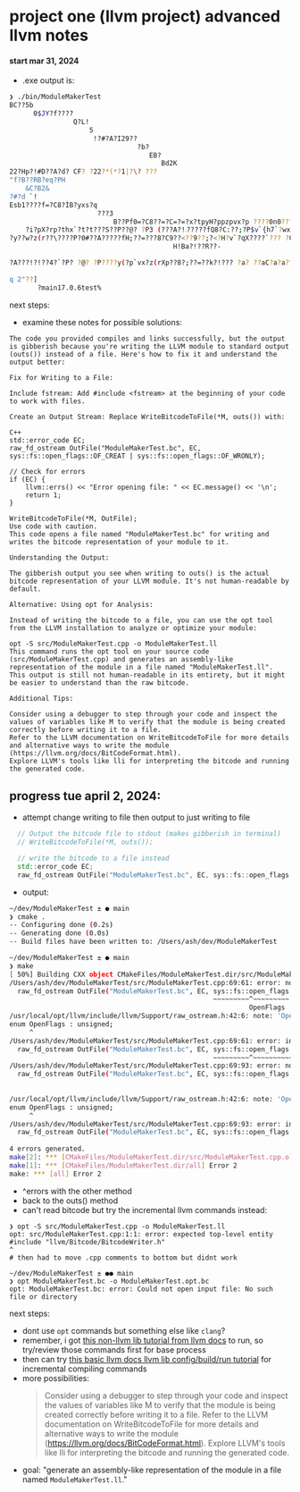 # project one (llvm project) advanced llvm notes
#### start mar 31, 2024

- .exe output is:

```bash
❯ ./bin/ModuleMakerTest 
BC??5b
      0$JY?f????
                Q?L!
                    5
                     !?#?A?I29??
                                ?b?
                                   EB?
                                      Bd2K
22?Hp?!#D??A?d? CF? ?22?*(*?1|?\? ??? 
"f?B??RB?ɐq?PH
	&C?B2&
?#?d `!
Esb1????f=?C8?ÌB?yxs?q
                      ???3
                          B??Ρf0=?C8??=?C=?=?x?tpyH?ppzpvx?p ????0n0???P3??!?!?af0?;??;?C9?<??<?;??v`{h7h?rh7??p??p`v(v?vx?w???q?r??y??,???????0bȡ?̡??a?!ā?a֐C9?C9?C9?C9??8?C8?;??/??<??;?;??
    ?i?pX?rp?thx`?t?t???S??P??@? ?P3 (???A?!܁?????fQ8?C:??;?P$v`{h7`?wxx?QL???P3j?a?!??~??!?aT??8??;?C=?C9??<?C;??;?Ì?
?y??w?z(r??\????P?0#??A?????fH;??=???8?C9??<??9??;?<?H?v`?qX????`??? ?0? ?Pn?0?0?????P?0#??a???!?!?!?!?!f ?;?C=?9??9?X?ppwxzH?wp????0???@??0?s?w?_??pp?t??tЇr???A9??8?C=?C9?@Ġʡ?A??f$c0???0?@?0C!?usH?_??|??r???<??<??8?C:??;?Ì?
                                         H!Ba?!??R??-

?A???!?!??4?`?P? ?@? ?P????y(?p`vx?z(rXp??8?;??=??k?!??? ?a? ??aС?a?a?? ?P?
                                                                            ?usH??8??;?C9??9??;?C9?=?;??<??;?;?=??<?C8??a A,?"('?A86???L?x?a??
q 2"??]
       ?main17.0.6test%
```

next steps:
- examine these notes for possible solutions:

```
The code you provided compiles and links successfully, but the output is gibberish because you're writing the LLVM module to standard output (outs()) instead of a file. Here's how to fix it and understand the output better:

Fix for Writing to a File:

Include fstream: Add #include <fstream> at the beginning of your code to work with files.

Create an Output Stream: Replace WriteBitcodeToFile(*M, outs()) with:

C++
std::error_code EC;
raw_fd_ostream OutFile("ModuleMakerTest.bc", EC, sys::fs::open_flags::OF_CREAT | sys::fs::open_flags::OF_WRONLY);

// Check for errors
if (EC) {
    llvm::errs() << "Error opening file: " << EC.message() << '\n';
    return 1;
}

WriteBitcodeToFile(*M, OutFile);
Use code with caution.
This code opens a file named "ModuleMakerTest.bc" for writing and writes the bitcode representation of your module to it.

Understanding the Output:

The gibberish output you see when writing to outs() is the actual bitcode representation of your LLVM module. It's not human-readable by default.

Alternative: Using opt for Analysis:

Instead of writing the bitcode to a file, you can use the opt tool from the LLVM installation to analyze or optimize your module:

opt -S src/ModuleMakerTest.cpp -o ModuleMakerTest.ll
This command runs the opt tool on your source code (src/ModuleMakerTest.cpp) and generates an assembly-like representation of the module in a file named "ModuleMakerTest.ll". This output is still not human-readable in its entirety, but it might be easier to understand than the raw bitcode.

Additional Tips:

Consider using a debugger to step through your code and inspect the values of variables like M to verify that the module is being created correctly before writing it to a file.
Refer to the LLVM documentation on WriteBitcodeToFile for more details and alternative ways to write the module (https://llvm.org/docs/BitCodeFormat.html).
Explore LLVM's tools like lli for interpreting the bitcode and running the generated code.
```

## progress tue april 2, 2024:

- attempt change writing to file then output to just writing to file

```cpp
  // Output the bitcode file to stdout (makes gibberish in terminal)
  // WriteBitcodeToFile(*M, outs());

  // write the bitcode to a file instead
  std::error_code EC;
  raw_fd_ostream OutFile("ModuleMakerTest.bc", EC, sys::fs::open_flags::OF_CREAT | sys::fs::open_flags::OF_WRONLY);
```

- output:

```bash
~/dev/ModuleMakerTest ± ● main
❯ cmake .
-- Configuring done (0.2s)
-- Generating done (0.0s)
-- Build files have been written to: /Users/ash/dev/ModuleMakerTest

~/dev/ModuleMakerTest ± ● main
❯ make
[ 50%] Building CXX object CMakeFiles/ModuleMakerTest.dir/src/ModuleMakerTest.cpp.o
/Users/ash/dev/ModuleMakerTest/src/ModuleMakerTest.cpp:69:61: error: no member named 'open_flags' in namespace 'llvm::sys::fs'; did you mean 'OpenFlags'?
  raw_fd_ostream OutFile("ModuleMakerTest.bc", EC, sys::fs::open_flags::OF_CREAT | sys::fs::open_flags::OF_WRONLY);
                                                   ~~~~~~~~~^~~~~~~~~~
                                                            OpenFlags
/usr/local/opt/llvm/include/llvm/Support/raw_ostream.h:42:6: note: 'OpenFlags' declared here
enum OpenFlags : unsigned;
     ^
/Users/ash/dev/ModuleMakerTest/src/ModuleMakerTest.cpp:69:61: error: incomplete type 'llvm::sys::fs::OpenFlags' named in nested name specifier
  raw_fd_ostream OutFile("ModuleMakerTest.bc", EC, sys::fs::open_flags::OF_CREAT | sys::fs::open_flags::OF_WRONLY);
                                                   ~~~~~~~~~^~~~~~~~~~~~
/Users/ash/dev/ModuleMakerTest/src/ModuleMakerTest.cpp:69:93: error: no member named 'open_flags' in namespace 'llvm::sys::fs'; did you mean 'OpenFlags'?
  raw_fd_ostream OutFile("ModuleMakerTest.bc", EC, sys::fs::open_flags::OF_CREAT | sys::fs::open_flags::OF_WRONLY);
                                                                                   ~~~~~~~~~^~~~~~~~~~
                                                                                            OpenFlags
/usr/local/opt/llvm/include/llvm/Support/raw_ostream.h:42:6: note: 'OpenFlags' declared here
enum OpenFlags : unsigned;
     ^
/Users/ash/dev/ModuleMakerTest/src/ModuleMakerTest.cpp:69:93: error: incomplete type 'llvm::sys::fs::OpenFlags' named in nested name specifier
  raw_fd_ostream OutFile("ModuleMakerTest.bc", EC, sys::fs::open_flags::OF_CREAT | sys::fs::open_flags::OF_WRONLY);
                                                                                   ~~~~~~~~~^~~~~~~~~~~~
4 errors generated.
make[2]: *** [CMakeFiles/ModuleMakerTest.dir/src/ModuleMakerTest.cpp.o] Error 1
make[1]: *** [CMakeFiles/ModuleMakerTest.dir/all] Error 2
make: *** [all] Error 2
```

- ^errors with the other method
- back to the outs() method
- can't read bitcode but try the incremental llvm commands instead:

```
❯ opt -S src/ModuleMakerTest.cpp -o ModuleMakerTest.ll
opt: src/ModuleMakerTest.cpp:1:1: error: expected top-level entity
#include "llvm/Bitcode/BitcodeWriter.h" 
^
# then had to move .cpp comments to bottom but didnt work

~/dev/ModuleMakerTest ± ●● main
❯ opt ModuleMakerTest.bc -o ModuleMakerTest.opt.bc
opt: ModuleMakerTest.bc: error: Could not open input file: No such file or directory
```

next steps:
- dont use `opt` commands but something else like `clang`?
- remember, i got [this non-llvm lib tutorial from llvm docs](https://llvm.org/docs/GettingStarted.html#an-example-using-the-llvm-tool-chain) to run, so try/review those commands first for base process
- then can try [this basic llvm docs llvm lib config/build/run tutorial](https://llvm.org/docs/GettingStarted.html#getting-the-source-code-and-building-llvm) for incremental compiling commands
- more possibilities:
  > Consider using a debugger to step through your code and inspect the values of variables like M to verify that the module is being created correctly before writing it to a file.
  > Refer to the LLVM documentation on WriteBitcodeToFile for more details and alternative ways to write the module (https://llvm.org/docs/BitCodeFormat.html).
  > Explore LLVM's tools like lli for interpreting the bitcode and running the generated code.
- goal: "generate an assembly-like representation of the module in a file named `ModuleMakerTest.ll`."


































